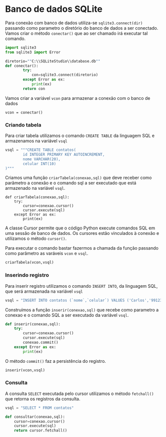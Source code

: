 # Banco de dados SQLite

Para conexão com banco de dados utiliza-se `sqlite3.connect(dir) ` passando como parametro o diretório do banco de dados a ser conectado. Vamos criar o método `conectar()` que ao ser chamado irá executar tal comando.
~~~py
import sqlite3
from sqlite3 import Error

diretorio=""C:\\SQLiteStudio\\database.db""
def conectar():
        try:
            con=sqlite3.connect(diretorio)
        except Error as ex:
            print(ex)
        return con

~~~
Vamos criar a variável `vcon` para armazenar a conexão com o banco de dados
~~~
vcon = conectar()
~~~
### Criando tabela
Para criar tabela utilizamos o comando  `CREATE TABLE` da linguagem SQL e armazenamos na variável `vsql`
~~~py
vsql = """CREATE TABLE contatos(
        id INTEGER PRIMARY KEY AUTOINCREMENT,
        nome VARCHAR(20),
        celular INT(10)
)"""
~~~
Criamos uma função `criarTabela(conexao,sql)` que deve receber como parâmetro a conexão e o comando sql a ser executado que está armazenado na variável `vsql`.
~~~
def criarTabela(conexao,sql):
    try:
        cursor=conexao.cursor()
        cursor.execute(sql)
    except Error as ex:
        print(ex)
~~~
A classe Cursor permite que o código Python execute comandos SQL em uma sessão de banco de dados. Os cursores estão vinculados à conexão e utilizamos o método `cursor()`.

Para executar o comando bastar fazermos a chamada da função passando como parâmetro as varáveis `vcon` e `vsql`.
~~~py
criarTabela(vcon,vsql)
~~~
### Inserindo registro 

Para inserir registro utilizamos o comando `INSERT INTO`, da linguagem SQL, que será armazenada na variável `vsql`
~~~py
vsql = "INSERT INTO contatos (`nome`,`celular`) VALUES ('Carlos','99123456')"
~~~
Construímos a função `inserir(conexao,sql)` que recebe como parametro a conexao e o comando SQL a ser executado da variável `vsql`.
~~~py
def inserir(conexao,sql):
    try:
        cursor=conexao.cursor()
        cursor.execute(sql)
        conexao.commit()
    except Error as ex:
        print(ex)
~~~
O método `commit()` faz a persistência do registro.
~~~py
inserir(vcon,vsql)
~~~

### Consulta

A consulta `SELECT` executada pelo cursor utilizamos o método `fetchall()` que retorna os registros da consulta.

~~~py
vsql = "SELECT * FROM contatos"

def consultar(conexao,sql):
    cursor=conexao.cursor()
    cursor.execute(sql)
    return cursor.fetchall()
~~~
